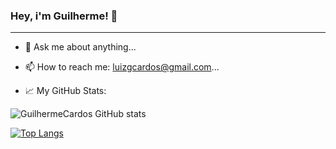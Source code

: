 ### Hey, i'm Guilherme! 👋
<hr>

- 💬 Ask me about anything...
- 📫 How to reach me: luizgcardos@gmail.com...


- 📈 My GitHub Stats:

![GuilhermeCardos GitHub stats](https://github-readme-stats-git-masterrstaa-rickstaa.vercel.app/api?username=GuilhermeCardos&&show_icons=true&theme=dark)

[![Top Langs](https://github-readme-stats.vercel.app/api/top-langs/?username=GuilhermeCardos&layout=compact&show_icons=true&theme=tokyonight)](https://github.com/GuilhermeCardos/github-readme-stats)

<!--
**GuilhermeCardos/GuilhermeCardos** is a ✨ _special_ ✨ repository because its `README.md` (this file) appears on your GitHub profile.

Here are some ideas to get you started:

- 🔭 I’m currently working on ...
- 🌱 I’m currently learning ...
- 👯 I’m looking to collaborate on ...
- 🤔 I’m looking for help with ...

- 😄 Pronouns: ...
- ⚡ Fun fact: ...
-->
